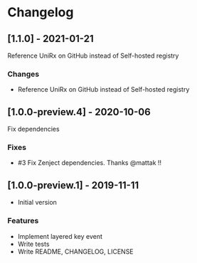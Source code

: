 # Changelog

## [1.1.0] - 2021-01-21

Reference UniRx on GitHub instead of Self-hosted registry

### Changes

- Reference UniRx on GitHub instead of Self-hosted registry

## [1.0.0-preview.4] - 2020-10-06

Fix dependencies

### Fixes

- #3 Fix Zenject dependencies. Thanks @mattak !!

## [1.0.0-preview.1] - 2019-11-11

* Initial version

### Features

* Implement layered key event
* Write tests
* Write README, CHANGELOG, LICENSE
